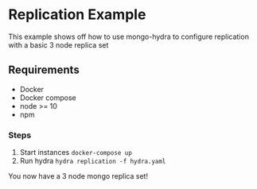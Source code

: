# Replication Example

This example shows off how to use mongo-hydra to configure replication with a basic 3 node replica set

## Requirements

* Docker
* Docker compose
* node >= 10
* npm

### Steps

1. Start instances `docker-compose up`
2. Run hydra `hydra replication -f hydra.yaml`

You now have a 3 node mongo replica set!
